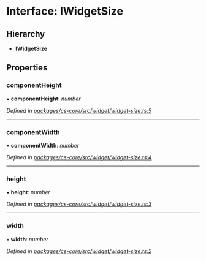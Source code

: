 # Interface: IWidgetSize

## Hierarchy

* **IWidgetSize**

## Properties

###  componentHeight

• **componentHeight**: *number*

*Defined in [packages/cs-core/src/widget/widget-size.ts:5](https://github.com/TNOCS/csnext/blob/34474da7/packages/cs-core/src/widget/widget-size.ts#L5)*

___

###  componentWidth

• **componentWidth**: *number*

*Defined in [packages/cs-core/src/widget/widget-size.ts:4](https://github.com/TNOCS/csnext/blob/34474da7/packages/cs-core/src/widget/widget-size.ts#L4)*

___

###  height

• **height**: *number*

*Defined in [packages/cs-core/src/widget/widget-size.ts:3](https://github.com/TNOCS/csnext/blob/34474da7/packages/cs-core/src/widget/widget-size.ts#L3)*

___

###  width

• **width**: *number*

*Defined in [packages/cs-core/src/widget/widget-size.ts:2](https://github.com/TNOCS/csnext/blob/34474da7/packages/cs-core/src/widget/widget-size.ts#L2)*
